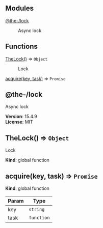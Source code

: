 <!--- Code generated by @the-/script-doc. DO NOT EDIT. -->

## Modules

<dl>
<dt><a href="#module_@the-/lock">@the-/lock</a></dt>
<dd><p>Async lock</p>
</dd>
</dl>

## Functions

<dl>
<dt><a href="#TheLock">TheLock()</a> ⇒ <code>Object</code></dt>
<dd><p>Lock</p>
</dd>
<dt><a href="#acquire">acquire(key, task)</a> ⇒ <code>Promise</code></dt>
<dd></dd>
</dl>

<a name="module_@the-/lock"></a>

## @the-/lock
Async lock

**Version**: 15.4.9  
**License**: MIT  
<a name="TheLock"></a>

## TheLock() ⇒ <code>Object</code>
Lock

**Kind**: global function  
<a name="acquire"></a>

## acquire(key, task) ⇒ <code>Promise</code>
**Kind**: global function  

| Param | Type |
| --- | --- |
| key | <code>string</code> | 
| task | <code>function</code> | 

